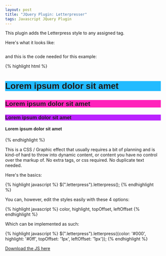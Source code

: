 ```yaml
---
layout: post
title: "JQuery Plugin: Letterpresser"
tags: Javascript JQuery Plugin
---
```


This plugin adds the Letterpress style to any assigned tag.

Here's what it looks like:

<a href="http://3.bp.blogspot.com/_KHL6Vvj96Eo/Slzi8kMa0oI/AAAAAAAAAiM/g4mhv-ePzYs/s1600-h/letterpresser_screenshot.gif">
<img src="http://3.bp.blogspot.com/_KHL6Vvj96Eo/Slzi8kMa0oI/AAAAAAAAAiM/g4mhv-ePzYs/s400/letterpresser_screenshot.gif" alt="" /></a>

and this is the code needed for this example:

{% highlight html %}
    <script src="http://ajax.googleapis.com/ajax/libs/jquery/1.3.2/jquery.min.js" type="text/javascript"></script>
    <script src="jquery.letterpress.js" type="text/javascript"></script>
    <style>
        .all {
        font-family:Helvetica, Arial, Sans;
    }
    h1 {
        background:#2bf;
    }
    h2 {
        background:#f2b;
    }
    h3 {
        background:#b2f;
    }
    </style>
    <script type="text/javascript">
        $(document).ready(function(){
        $("h1").letterpress({color: '#000', highlight: '#0ff', topOffset: '1px', leftOffset: '1px'});
        $("h2").letterpress({color: '#000', highlight: '#f0f', leftOffset: '1px'});
        $("h3").letterpress({color: '#000', highlight: '#f6f'});
        $("h4").letterpress({topOffset: '2px', leftOffset: '2px'});
    });
    </script>
    <div class="all">
        <h1>Lorem ipsum dolor sit amet</h1>
        <h2>Lorem ipsum dolor sit amet</h2>
        <h3>Lorem ipsum dolor sit amet</h3>
        <h4>Lorem ipsum dolor sit amet</h4>
    </div>
{% endhighlight %}

This is a CSS / Graphic effect that usually requires a bit of planning and is kind-of hard
to throw into dynamic content, or content you have no control over the markup of. No extra 
tags, or css required. No duplicate text needed.

Here's the basics:

{% highlight javascript %}
    $(".letterpress").letterpress();
{% endhighlight %}

You can, however, edit the styles easily with these 4 options:

{% highlight javascript %}
    color, highlight, topOffset, leftOffset
{% endhighlight %}

Which can be implemented as such:

{% highlight javascript %}
    $(".letterpress").letterpress({color: '#000', highlight: '#0ff', topOffset: '1px', leftOffset: '1px'});
{% endhighlight %}

[Download the JS here](http://jkirchartz-jquery-repository.googlecode.com/files/jquery.letterpresser.js)

